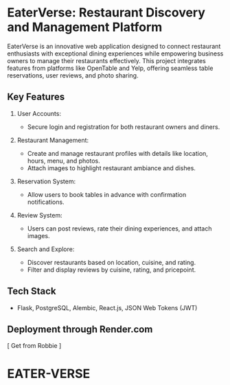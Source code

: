 # EaterVerse: Restaurant Discovery and Management Platform

EaterVerse is an innovative web application designed to connect restaurant enthusiasts with exceptional dining experiences while empowering business owners to manage their restaurants effectively. This project integrates features from platforms like OpenTable and Yelp, offering seamless table reservations, user reviews, and photo sharing.

## Key Features

1. User Accounts:

   - Secure login and registration for both restaurant owners and diners.

2. Restaurant Management:

   - Create and manage restaurant profiles with details like location, hours, menu, and photos.
   - Attach images to highlight restaurant ambiance and dishes.

3. Reservation System:

   - Allow users to book tables in advance with confirmation notifications.

4. Review System:

   - Users can post reviews, rate their dining experiences, and attach images.

5. Search and Explore:
   - Discover restaurants based on location, cuisine, and rating.
   - Filter and display reviews by cuisine, rating, and pricepoint.

## Tech Stack

- Flask, PostgreSQL, Alembic, React.js, JSON Web Tokens (JWT)

## Deployment through Render.com

[ Get from Robbie ]
# EATER-VERSE
